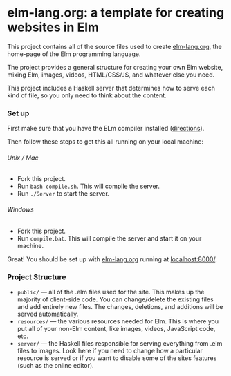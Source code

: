 # elm-lang.org: a template for creating websites in Elm

This project contains all of the source files used to create [elm-lang.org](http://elm-lang.org/),
the home-page of the Elm programming language.

The project provides a general structure for creating your own Elm website, mixing Elm, images,
videos, HTML/CSS/JS, and whatever else you need.

This project includes a Haskell server that determines how to serve each kind of file, so you
only need to think about the content.

### Set up

First make sure that you have the ELm compiler installed ([directions](https://github.com/evancz/Elm#elm)).

Then follow these steps to get this all running on your local machine:

###### Unix / Mac

- Fork this project.
- Run `bash compile.sh`. This will compile the server.
- Run `./Server` to start the server.

###### Windows

- Fork this project.
- Run `compile.bat`. This will compile the server and start it on your machine.

Great! You should be set up with [elm-lang.org](http://elm-lang.org/) running at [localhost:8000/](http://localhost:8000/).


### Project Structure

- `public/` &mdash; all of the .elm files used for the site. This makes up the majority of client-side code.
  You can change/delete the existing files and add entirely new files. The changes, deletions, and additions will
  be served automatically.
- `resources/` &mdash; the various resources needed for Elm. This is where you put all of your non-Elm content,
  like images, videos, JavaScript code, etc.
- `server/` &mdash; the Haskell files responsible for serving everything from .elm files to images. Look here
  if you need to change how a particular resource is served or if you want to disable some of the sites
  features (such as the online editor).


